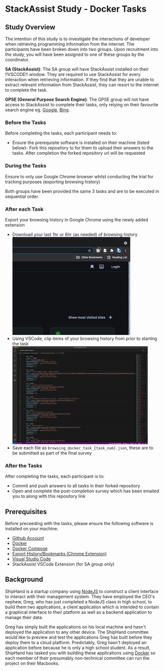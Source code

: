 # StackAssist Study - Docker Tasks
## Study Overview
The intention of this study is to investigate the interactions of developer when retrieving programming information from the internet. The participants have been broken down into two groups. Upon recruitment into the study, you will have been assigned to one of these groups by the coordinator.

**SA (StackAssist)**:
The SA group will have StackAssist installed on their !!VSCODE!! window. They are required to use StackAssist for every interaction when retrieving information. If they find that they are unable to extract relevant information from StackAssist, they can resort to the internet to complete the task.

**GPSE (General Purpose Search Engine)**:
The GPSE group will not have access to StackAssist to complete their tasks, only relying on their favourite search engine eg. [Google](https://www.google.com.au/), [Bing](https://www.bing.com/?cc=au).

### Before the Tasks
Before completing the tasks, each participant needs to:
- Ensure the prerequisite software is installed on their machine (listed below)- Fork this repository to for them to upload their answers to the tasks. After completion the forked repository url will be requested

### During the Tasks
Ensure to only use Google Chrome browser whilst conducting the trial for tracking purposes (exporting browsing history)

Both groups have been provided the same 3 tasks and are to be executed in sequential order.

### After each Task
Export your browsing history in Google Chrome using the newly added extension
- Download your last 1hr or 6hr (as needed) of browsing history
![](images/download_history.gif)
- Using VSCode, clip items of your browsing history from prior to starting the task
![](images/clip_history.gif)
- Save each file as `browsing_docker_task_{task_num}.json`, these are to be submitted as part of the final survey


### After the Tasks
After completing the tasks, each participant is to:
- Commit and push answers to all tasks in their forked repository
- Open and complete the post-completion survey which has been emailed you to along with this repository link

## Prerequisites
Before preceeding with the tasks, please ensure the following software is installed on your machine.

- [Github Account](https://github.com/)
- [Docker](https://docs.docker.com/get-docker/)
- [Docker Compose](https://docs.docker.com/compose/install/)
- [Export History/Bookmarks (Chrome Extension)](https://chrome.google.com/webstore/detail/export-historybookmarks-t/dcoegfodcnjofhjfbhegcgjgapeichlf?hl=en)
- [Visual Studio Code](https://code.visualstudio.com/download)
- StackAssist VSCode Extension (for SA group only)

## Background
ShipHand is a startup company using [NodeJS](https://nodejs.dev/) to construct a client interface to interact with their management system. They have employed the CEO's nephew, Greg, who has just completed a NodeJS class in high school, to build them two applications, a client application which is intended to contain a graphical interface to their platform as well as a backend application to manage their data.

Greg has simply built the applications on his local machine and hasn't deployed the application to any other device. The ShipHand committee would like to preview and test the applications Greg has built before they deploy them to a cloud platform. Predictably, Greg hasn't deployed an application before because he is only a high school student. As a result, ShipHand has tasked you with building these applications using [Docker](https://www.docker.com/) so each member of their presumably non-technical committee can run the project on their Macbooks.

